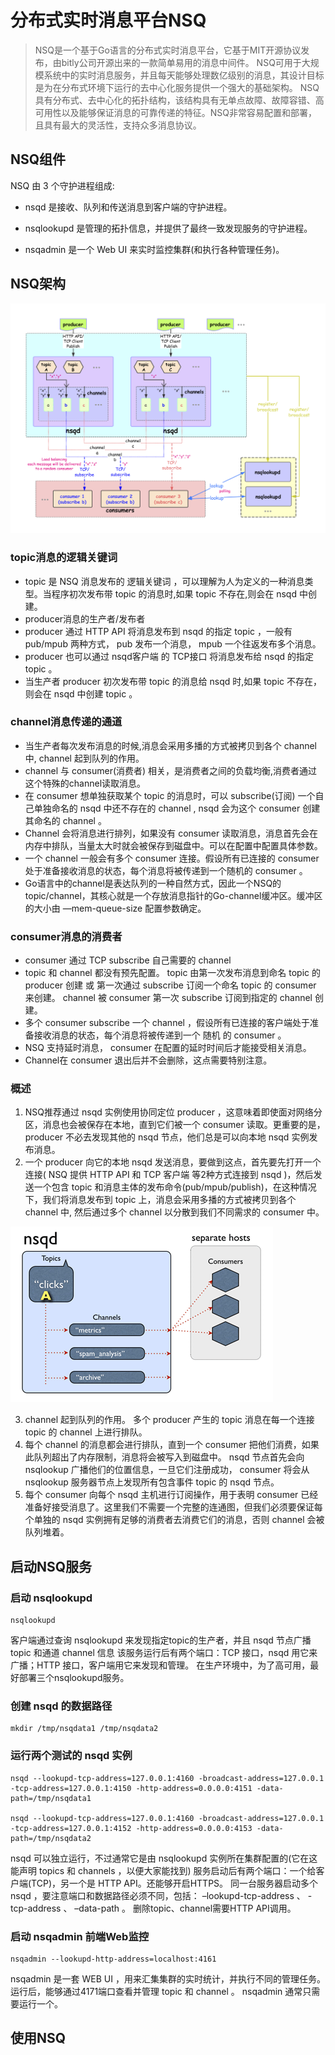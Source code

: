 # 分布式实时消息平台NSQ


> NSQ是一个基于Go语言的分布式实时消息平台，它基于MIT开源协议发布，由bitly公司开源出来的一款简单易用的消息中间件。 NSQ可用于大规模系统中的实时消息服务，并且每天能够处理数亿级别的消息，其设计目标是为在分布式环境下运行的去中心化服务提供一个强大的基础架构。 NSQ具有分布式、去中心化的拓扑结构，该结构具有无单点故障、故障容错、高可用性以及能够保证消息的可靠传递的特征。NSQ非常容易配置和部署，且具有最大的灵活性，支持众多消息协议。


## NSQ组件

NSQ 由 3 个守护进程组成:

- nsqd 是接收、队列和传送消息到客户端的守护进程。

- nsqlookupd 是管理的拓扑信息，并提供了最终一致发现服务的守护进程。

- nsqadmin 是一个 Web UI 来实时监控集群(和执行各种管理任务)。


## NSQ架构

![](NSQ架构.png)


### topic消息的逻辑关键词

- topic 是 NSQ 消息发布的 逻辑关键词 ，可以理解为人为定义的一种消息类型。当程序初次发布带 topic 的消息时,如果 topic 不存在,则会在 nsqd 中创建。
- producer消息的生产者/发布者
- producer 通过 HTTP API 将消息发布到 nsqd 的指定 topic ，一般有 pub/mpub 两种方式， pub 发布一个消息， mpub 一个往返发布多个消息。
- producer 也可以通过 nsqd客户端 的 TCP接口 将消息发布给 nsqd 的指定 topic 。
- 当生产者 producer 初次发布带 topic 的消息给 nsqd 时,如果 topic 不存在，则会在 nsqd 中创建 topic 。

### channel消息传递的通道

- 当生产者每次发布消息的时候,消息会采用多播的方式被拷贝到各个 channel 中, channel 起到队列的作用。
- channel 与 consumer(消费者) 相关，是消费者之间的负载均衡,消费者通过这个特殊的channel读取消息。
- 在 consumer 想单独获取某个 topic 的消息时，可以 subscribe(订阅) 一个自己单独命名的 nsqd 中还不存在的 channel , nsqd 会为这个 consumer 创建其命名的 channel 。
- Channel 会将消息进行排列，如果没有 consumer 读取消息，消息首先会在内存中排队，当量太大时就会被保存到磁盘中。可以在配置中配置具体参数。
- 一个 channel 一般会有多个 consumer 连接。假设所有已连接的 consumer 处于准备接收消息的状态，每个消息将被传递到一个随机的 consumer 。
- Go语言中的channel是表达队列的一种自然方式，因此一个NSQ的topic/channel，其核心就是一个存放消息指针的Go-channel缓冲区。缓冲区的大小由 —mem-queue-size 配置参数确定。

### consumer消息的消费者

- consumer 通过 TCP subscribe 自己需要的 channel
- topic 和 channel 都没有预先配置。 topic 由第一次发布消息到命名 topic 的 producer 创建 或 第一次通过 subscribe 订阅一个命名 topic 的 consumer 来创建。 channel 被 consumer 第一次 subscribe 订阅到指定的 channel 创建。
- 多个 consumer subscribe 一个 channel ，假设所有已连接的客户端处于准备接收消息的状态，每个消息将被传递到一个 随机 的 consumer 。
- NSQ 支持延时消息， consumer 在配置的延时时间后才能接受相关消息。
- Channel在 consumer 退出后并不会删除，这点需要特别注意。



### 概述
1. NSQ推荐通过 nsqd 实例使用协同定位 producer ，这意味着即使面对网络分区，消息也会被保存在本地，直到它们被一个 consumer 读取。更重要的是， producer 不必去发现其他的 nsqd 节点，他们总是可以向本地 nsqd 实例发布消息。
2. 一个 producer 向它的本地 nsqd 发送消息，要做到这点，首先要先打开一个连接( NSQ 提供 HTTP API 和 TCP 客户端 等2种方式连接到 nsqd )，然后发送一个包含 topic 和消息主体的发布命令(pub/mpub/publish)，在这种情况下，我们将消息发布到 topic 上，消息会采用多播的方式被拷贝到各个 channel 中, 然后通过多个 channel 以分散到我们不同需求的 consumer 中。

![](nsqd.gif)

3. channel 起到队列的作用。 多个 producer 产生的 topic 消息在每一个连接 topic 的 channel 上进行排队。
4. 每个 channel 的消息都会进行排队，直到一个 consumer 把他们消费，如果此队列超出了内存限制，消息将会被写入到磁盘中。 nsqd 节点首先会向 nsqlookup 广播他们的位置信息，一旦它们注册成功， consumer 将会从 nsqlookup 服务器节点上发现所有包含事件 topic 的 nsqd 节点。
5. 每个 consumer 向每个 nsqd 主机进行订阅操作，用于表明 consumer 已经准备好接受消息了。这里我们不需要一个完整的连通图，但我们必须要保证每个单独的 nsqd 实例拥有足够的消费者去消费它们的消息，否则 channel 会被队列堆着。




## 启动NSQ服务

### 启动 nsqlookupd

``` shell
nsqlookupd
``` 

客户端通过查询 nsqlookupd 来发现指定topic的生产者，并且 nsqd 节点广播 topic 和通道 channel 信息
该服务运行后有两个端口：TCP 接口，nsqd 用它来广播；HTTP 接口，客户端用它来发现和管理。
在生产环境中，为了高可用，最好部署三个nsqlookupd服务。


### 创建 nsqd 的数据路径

``` shell
mkdir /tmp/nsqdata1 /tmp/nsqdata2
``` 

### 运行两个测试的 nsqd 实例

``` shell
nsqd --lookupd-tcp-address=127.0.0.1:4160 -broadcast-address=127.0.0.1 -tcp-address=127.0.0.1:4150 -http-address=0.0.0.0:4151 -data-path=/tmp/nsqdata1

nsqd --lookupd-tcp-address=127.0.0.1:4160 -broadcast-address=127.0.0.1 -tcp-address=127.0.0.1:4152 -http-address=0.0.0.0:4153 -data-path=/tmp/nsqdata2
``` 

nsqd 可以独立运行，不过通常它是由 nsqlookupd 实例所在集群配置的(它在这能声明 topics 和 channels ，以便大家能找到)
服务启动后有两个端口：一个给客户端(TCP)，另一个是 HTTP API。还能够开启HTTPS。
同一台服务器启动多个 nsqd ，要注意端口和数据路径必须不同，包括： –lookupd-tcp-address 、 -tcp-address 、 –data-path 。
删除topic、channel需要HTTP API调用。

### 启动 nsqadmin 前端Web监控

``` shell
nsqadmin --lookupd-http-address=localhost:4161
``` 

nsqadmin 是一套 WEB UI ，用来汇集集群的实时统计，并执行不同的管理任务。
运行后，能够通过4171端口查看并管理 topic 和 channel 。
nsqadmin 通常只需要运行一个。

## 使用NSQ
